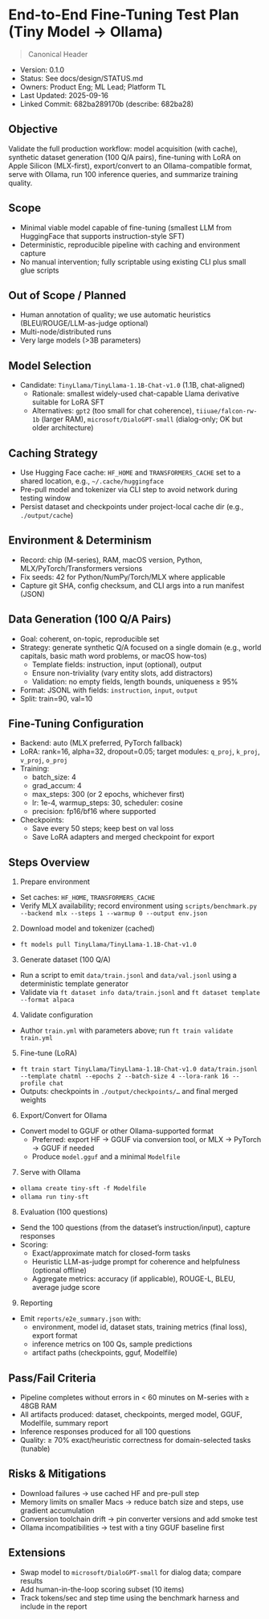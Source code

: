 # End-to-End Fine-Tuning Test Plan (Tiny Model → Ollama)

> Canonical Header
- Version: 0.1.0
- Status: See docs/design/STATUS.md
- Owners: Product Eng; ML Lead; Platform TL
- Last Updated: 2025-09-16
- Linked Commit: 682ba289170b (describe: 682ba28)

## Objective

Validate the full production workflow: model acquisition (with cache), synthetic dataset generation (100 Q/A pairs), fine-tuning with LoRA on Apple Silicon (MLX-first), export/convert to an Ollama-compatible format, serve with Ollama, run 100 inference queries, and summarize training quality.

## Scope

- Minimal viable model capable of fine-tuning (smallest LLM from HuggingFace that supports instruction-style SFT)
- Deterministic, reproducible pipeline with caching and environment capture
- No manual intervention; fully scriptable using existing CLI plus small glue scripts

## Out of Scope / Planned

- Human annotation of quality; we use automatic heuristics (BLEU/ROUGE/LLM-as-judge optional)
- Multi-node/distributed runs
- Very large models (>3B parameters)

## Model Selection

- Candidate: `TinyLlama/TinyLlama-1.1B-Chat-v1.0` (1.1B, chat-aligned)
  - Rationale: smallest widely-used chat-capable Llama derivative suitable for LoRA SFT
  - Alternatives: `gpt2` (too small for chat coherence), `tiiuae/falcon-rw-1b` (larger RAM), `microsoft/DialoGPT-small` (dialog-only; OK but older architecture)

## Caching Strategy

- Use Hugging Face cache: `HF_HOME` and `TRANSFORMERS_CACHE` set to a shared location, e.g., `~/.cache/huggingface`
- Pre-pull model and tokenizer via CLI step to avoid network during testing window
- Persist dataset and checkpoints under project-local cache dir (e.g., `./output/cache`)

## Environment & Determinism

- Record: chip (M-series), RAM, macOS version, Python, MLX/PyTorch/Transformers versions
- Fix seeds: 42 for Python/NumPy/Torch/MLX where applicable
- Capture git SHA, config checksum, and CLI args into a run manifest (JSON)

## Data Generation (100 Q/A Pairs)

- Goal: coherent, on-topic, reproducible set
- Strategy: generate synthetic Q/A focused on a single domain (e.g., world capitals, basic math word problems, or macOS how-tos)
  - Template fields: instruction, input (optional), output
  - Ensure non-triviality (vary entity slots, add distractors)
  - Validation: no empty fields, length bounds, uniqueness ≥ 95%
- Format: JSONL with fields: `instruction`, `input`, `output`
- Split: train=90, val=10

## Fine-Tuning Configuration

- Backend: auto (MLX preferred, PyTorch fallback)
- LoRA: rank=16, alpha=32, dropout=0.05; target modules: `q_proj`, `k_proj`, `v_proj`, `o_proj`
- Training:
  - batch_size: 4
  - grad_accum: 4
  - max_steps: 300 (or 2 epochs, whichever first)
  - lr: 1e-4, warmup_steps: 30, scheduler: cosine
  - precision: fp16/bf16 where supported
- Checkpoints:
  - Save every 50 steps; keep best on val loss
  - Save LoRA adapters and merged checkpoint for export

## Steps Overview

1) Prepare environment
- Set caches: `HF_HOME`, `TRANSFORMERS_CACHE`
- Verify MLX availability; record environment using `scripts/benchmark.py --backend mlx --steps 1 --warmup 0 --output env.json`

2) Download model and tokenizer (cached)
- `ft models pull TinyLlama/TinyLlama-1.1B-Chat-v1.0`

3) Generate dataset (100 Q/A)
- Run a script to emit `data/train.jsonl` and `data/val.jsonl` using a deterministic template generator
- Validate via `ft dataset info data/train.jsonl` and `ft dataset template --format alpaca`

4) Validate configuration
- Author `train.yml` with parameters above; run `ft train validate train.yml`

5) Fine-tune (LoRA)
- `ft train start TinyLlama/TinyLlama-1.1B-Chat-v1.0 data/train.jsonl --template chatml --epochs 2 --batch-size 4 --lora-rank 16 --profile chat`
- Outputs: checkpoints in `./output/checkpoints/…` and final merged weights

6) Export/Convert for Ollama
- Convert model to GGUF or other Ollama-supported format
  - Preferred: export HF -> GGUF via conversion tool, or MLX → PyTorch → GGUF if needed
  - Produce `model.gguf` and a minimal `Modelfile`

7) Serve with Ollama
- `ollama create tiny-sft -f Modelfile`
- `ollama run tiny-sft`

8) Evaluation (100 questions)
- Send the 100 questions (from the dataset’s instruction/input), capture responses
- Scoring:
  - Exact/approximate match for closed-form tasks
  - Heuristic LLM-as-judge prompt for coherence and helpfulness (optional offline)
  - Aggregate metrics: accuracy (if applicable), ROUGE-L, BLEU, average judge score

9) Reporting
- Emit `reports/e2e_summary.json` with:
  - environment, model id, dataset stats, training metrics (final loss), export format
  - inference metrics on 100 Qs, sample predictions
  - artifact paths (checkpoints, gguf, Modelfile)

## Pass/Fail Criteria

- Pipeline completes without errors in < 60 minutes on M-series with ≥ 48GB RAM
- All artifacts produced: dataset, checkpoints, merged model, GGUF, Modelfile, summary report
- Inference responses produced for all 100 questions
- Quality: ≥ 70% exact/heuristic correctness for domain-selected tasks (tunable)

## Risks & Mitigations

- Download failures → use cached HF and pre-pull step
- Memory limits on smaller Macs → reduce batch size and steps, use gradient accumulation
- Conversion toolchain drift → pin converter versions and add smoke test
- Ollama incompatibilities → test with a tiny GGUF baseline first

## Extensions

- Swap model to `microsoft/DialoGPT-small` for dialog data; compare results
- Add human-in-the-loop scoring subset (10 items)
- Track tokens/sec and step time using the benchmark harness and include in the report
